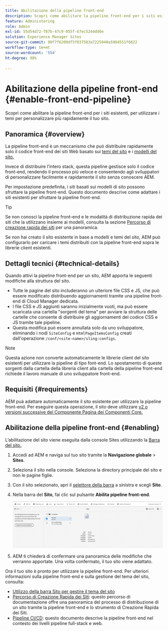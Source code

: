 ```yaml
---
title: Abilitazione della pipeline front-end
description: Scopri come abilitare la pipeline front-end per i siti esistenti, per utilizzare i temi per personalizzare più rapidamente il tuo sito.
feature: Administering
role: Admin
exl-id: 55d54d72-f87b-47c9-955f-67ec5244dd6e
solution: Experience Manager Sites
source-git-commit: 90f7f6209df5f837583a7225940a5984551f6622
workflow-type: tm+mt
source-wordcount: '554'
ht-degree: 98%

---
```


# Abilitazione della pipeline front-end {#enable-front-end-pipeline}

Scopri come abilitare la pipeline front-end per i siti esistenti, per utilizzare i temi per personalizzare più rapidamente il tuo sito.

## Panoramica {#overview}

La pipeline front-end è un meccanismo che può distribuire rapidamente solo il codice front-end dei siti Web basato sui [temi del sito](site-themes.md) e i [modelli del sito.](site-templates.md)

Invece di distribuire l’intero stack, questa pipeline gestisce solo il codice front-end, rendendo il processo più veloce e consentendo agli sviluppatori di personalizzare facilmente e rapidamente il sito senza conoscere AEM.

Per impostazione predefinita, i siti basati sui modelli di sito possono sfruttare la pipeline front-end. Questo documento descrive come adattare i siti esistenti per sfruttare la pipeline front-end.

>[!TIP]
>
>Se non conosci la pipeline front-end e le modalità di distribuzione rapida dei siti che la utilizzano insieme ai modelli, consulta la sezione [Percorso di creazione rapida dei siti](/help/journey-sites/quick-site/overview.md) per una panoramica.

Se non hai creato il sito esistente in base a modelli e temi del sito, AEM può configurarlo per caricare i temi distribuiti con la pipeline front-end sopra le librerie client esistenti.

## Dettagli tecnici {#technical-details}

Quando attivi la pipeline front-end per un sito, AEM apporta le seguenti modifiche alla struttura del sito.

* Tutte le pagine del sito includeranno un ulteriore file CSS e JS, che può essere modificato distribuendo aggiornamenti tramite una pipeline front-end di Cloud Manager dedicata.
* I file CSS e JS aggiunti saranno inizialmente vuoti, ma può essere scaricata una cartella &quot;sorgenti del tema&quot; per avviare la struttura delle cartelle che consente di distribuire gli aggiornamenti del codice CSS e JS tramite tale pipeline.
* Questa modifica può essere annullata solo da uno sviluppatore, eliminando i nodi `SiteConfig` e `HtmlPageItemsConfig` creati dall&#39;operazione `/conf/<site-name>/sling:configs`.

>[!NOTE]
>
>Questa azione non converte automaticamente le librerie client del sito esistenti per utilizzare la pipeline di tipo font-end. Lo spostamento di queste sorgenti dalla cartella della libreria client alla cartella della pipeline front-end richiede il lavoro manuale di uno sviluppatore front-end.

## Requisiti  {#requirements}

AEM puà adattare automaticamente il sito esistente per utilizzare la pipeline front-end. Per eseguire questa operazione, il sito deve utilizzare [v2 o versioni successive del Componente Pagina dei Componenti Core.](https://experienceleague.adobe.com/docs/experience-manager-core-components/using/components/page.html?lang=it)

## Abilitazione della pipeline front-end {#enabling}

L’abilitazione del sito viene eseguita dalla console Sites utilizzando la [Barra del sito.](site-rail.md)

1. Accedi ad AEM e naviga sul tuo sito tramite la **Navigazione globale** > **Sites**.
1. Seleziona il sito nella console. Seleziona la directory principale del sito e non le pagine figlie.
1. Con il sito selezionato, apri il [selettore della barra](/help/sites-cloud/authoring/basic-handling.md#rail-selector) a sinistra e scegli **Sito**.
1. Nella barra del **Sito**, fai clic sul pulsante **Abilita pipeline front-end**.

   ![Abilita pipeline front-end](/help/sites-cloud/administering/assets/enable-front-end-pipeline.png)

1. AEM ti chiederà di confermare una panoramica delle modifiche che verranno apportate. Una volta confermato, il tuo sito viene adattato.

Ora il tuo sito è pronto per utilizzare la pipeline front-end. Per ulteriori informazioni sulla pipeline front-end e sulla gestione del tema del sito, consulta:

* [Utilizzo della barra Sito per gestire il tema del sito](site-rail.md)
* [Percorso di Creazione Rapida dei Siti](/help/journey-sites/quick-site/overview.md): questo percorso di documentazione offre una panoramica del processo di distribuzione di un sito tramite la pipeline front-end e lo strumento di Creazione Rapida dei Siti.
* [Pipeline CI/CD](/help/implementing/cloud-manager/configuring-pipelines/introduction-ci-cd-pipelines.md#front-end): questo documento descrive la pipeline front-end nel contesto dei livelli pipeline full-stack e web.
